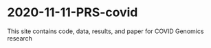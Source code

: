 # 2020-11-11-PRS-covid
This site contains code, data, results, and paper for COVID Genomics research
